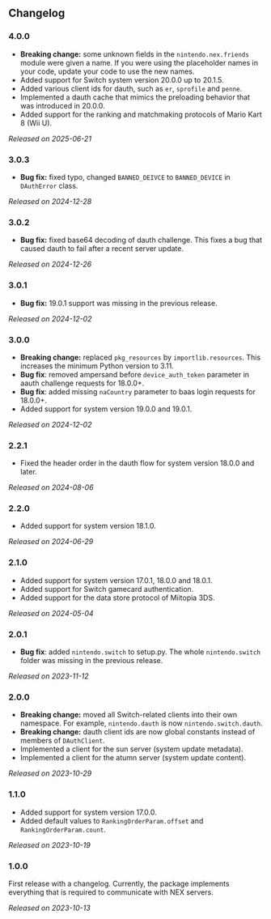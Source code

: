 
## Changelog

### 4.0.0
* **Breaking change:** some unknown fields in the `nintendo.nex.friends` module were given a name. If you were using the placeholder names in your code, update your code to use the new names.
* Added support for Switch system version 20.0.0 up to 20.1.5.
* Added various client ids for dauth, such as `er`, `sprofile` and `penne`.
* Implemented a dauth cache that mimics the preloading behavior that was introduced in 20.0.0.
* Added support for the ranking and matchmaking protocols of Mario Kart 8 (Wii U).

*Released on 2025-06-21*

### 3.0.3
* **Bug fix:** fixed typo, changed `BANNED_DEIVCE` to `BANNED_DEVICE` in `DAuthError` class.

*Released on 2024-12-28*

### 3.0.2
* **Bug fix:** fixed base64 decoding of dauth challenge. This fixes a bug that caused dauth to fail after a recent server update.

*Released on 2024-12-26*

### 3.0.1
* **Bug fix:** 19.0.1 support was missing in the previous release.

*Released on 2024-12-02*

### 3.0.0
* **Breaking change:** replaced `pkg_resources` by `importlib.resources`. This increases the minimum Python version to 3.11.
* **Bug fix**: removed ampersand before `device_auth_token` parameter in aauth challenge requests for 18.0.0+.
* **Bug fix**: added missing `naCountry` parameter to baas login requests for 18.0.0+.
* Added support for system version 19.0.0 and 19.0.1.

*Released on 2024-12-02*

### 2.2.1
* Fixed the header order in the dauth flow for system version 18.0.0 and later.

*Released on 2024-08-06*

### 2.2.0
* Added support for system version 18.1.0.

*Released on 2024-06-29*

### 2.1.0
* Added support for system version 17.0.1, 18.0.0 and 18.0.1.
* Added support for Switch gamecard authentication.
* Added support for the data store protocol of Miitopia 3DS.

*Released on 2024-05-04*

### 2.0.1
* **Bug fix**: added `nintendo.switch` to setup.py. The whole `nintendo.switch` folder was missing in the previous release.

*Released on 2023-11-12*

### 2.0.0
* **Breaking change:** moved all Switch-related clients into their own namespace. For example, `nintendo.dauth` is now `nintendo.switch.dauth`.
* **Breaking change:** dauth client ids are now global constants instead of members of `DAuthClient`.
* Implemented a client for the sun server (system update metadata).
* Implemented a client for the atumn server (system update content).

*Released on 2023-10-29*

### 1.1.0
* Added support for system version 17.0.0.
* Added default values to `RankingOrderParam.offset` and `RankingOrderParam.count`.

*Released on 2023-10-19*

### 1.0.0
First release with a changelog. Currently, the package implements everything that is required to communicate with NEX servers.

*Released on 2023-10-13*
